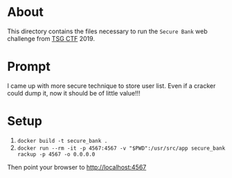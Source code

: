 # About
This directory contains the files necessary to run the `Secure Bank` web challenge from [TSG CTF](https://score.ctf.tsg.ne.jp/) 2019.


# Prompt
I came up with more secure technique to store user list. Even if a cracker could dump it, now it should be of little value!!!

# Setup

 1. `docker build -t secure_bank .`
 2. `docker run --rm -it -p 4567:4567 -v "$PWD":/usr/src/app secure_bank rackup -p 4567 -o 0.0.0.0`

Then point your browser to [http://localhost:4567](http://localhost:4567)
